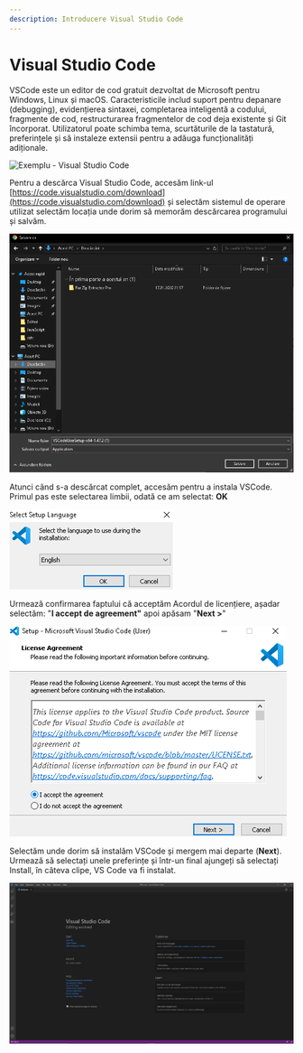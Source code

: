 ```yaml
---
description: Introducere Visual Studio Code
---
```


# Visual Studio Code

VSCode este un editor de cod gratuit dezvoltat de Microsoft pentru Windows, Linux și macOS. Caracteristicile includ suport pentru depanare \(debugging\), evidențierea sintaxei, completarea inteligentă a codului, fragmente de cod, restructurarea fragmentelor de cod deja existente și Git încorporat. Utilizatorul poate schimba tema, scurtăturile de la tastatură, preferințele și să instaleze extensii pentru a adăuga funcționalități adiționale.

![Exemplu - Visual Studio Code](https://lh6.googleusercontent.com/pkuPrMvUYhn3hFesjBE7XW98ZUYhbsPOTYKj95wKh-Fq9c7f8_lNvI1IFmOpkOYLWHymPvRin4CXRdnMqBHmtAp5IFSsUOpxx1qep2jljqeKpIopam37NIMiAJrJBVXaQNjbvn0k)

Pentru a descărca Visual Studio Code, accesăm link-ul [https://code.visualstudio.com/download](https://code.visualstudio.com/download) și selectăm sistemul de operare utilizat selectăm locația unde dorim să memorăm descărcarea programului și salvăm.

![](../.gitbook/assets/image%20%28262%29.png)

Atunci când s-a descărcat complet, accesăm pentru a instala VSCode. Primul pas este selectarea limbii, odată ce am selectat:  **OK**

![](../.gitbook/assets/image%20%28263%29.png)

Urmează confirmarea faptului că acceptăm Acordul de licențiere, așadar selectăm: "**I accept de agreement"** apoi apăsam "**Next &gt;**"

![](../.gitbook/assets/image%20%28258%29.png)

Selectăm unde dorim să instalăm VSCode și mergem mai departe \(**Next**\). Urmează să selectați unele preferințe și într-un final ajungeți să selectați Install, în câteva clipe, VS Code va fi instalat.

![](../.gitbook/assets/image%20%28259%29.png)

